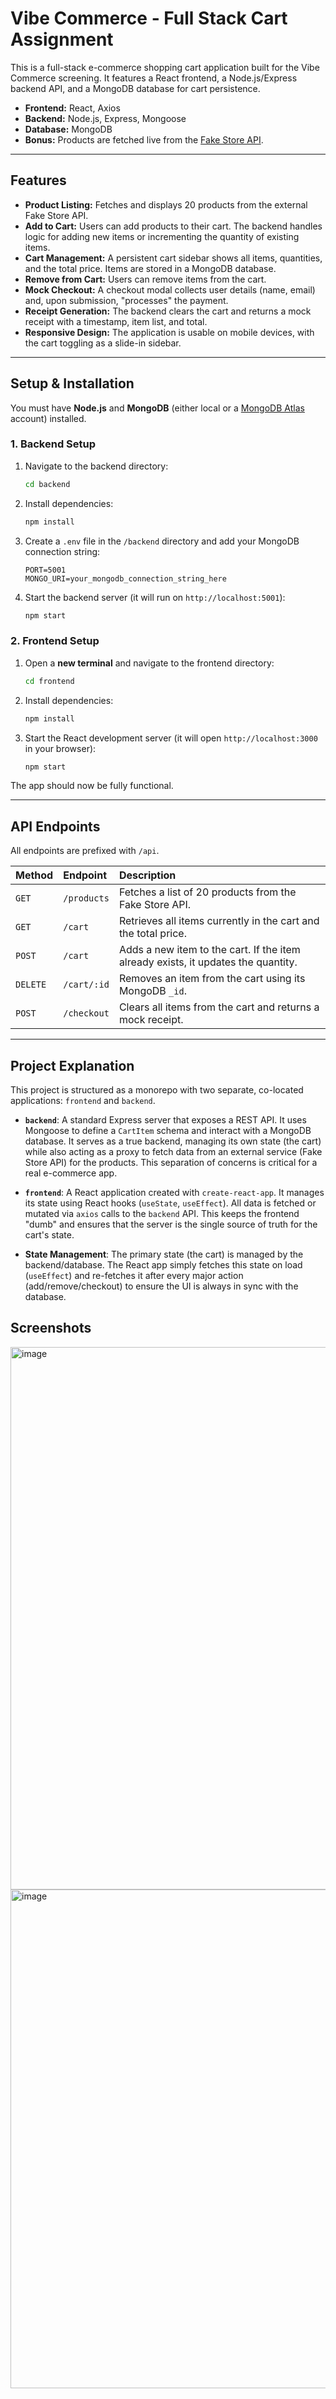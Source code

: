 # Vibe Commerce - Full Stack Cart Assignment

This is a full-stack e-commerce shopping cart application built for the Vibe Commerce screening. It features a React frontend, a Node.js/Express backend API, and a MongoDB database for cart persistence.

-   **Frontend:** React, Axios
-   **Backend:** Node.js, Express, Mongoose
-   **Database:** MongoDB
-   **Bonus:** Products are fetched live from the [Fake Store API](https://fakestoreapi.com/).

---

## 

## Features

* **Product Listing:** Fetches and displays 20 products from the external Fake Store API.
* **Add to Cart:** Users can add products to their cart. The backend handles logic for adding new items or incrementing the quantity of existing items.
* **Cart Management:** A persistent cart sidebar shows all items, quantities, and the total price. Items are stored in a MongoDB database.
* **Remove from Cart:** Users can remove items from the cart.
* **Mock Checkout:** A checkout modal collects user details (name, email) and, upon submission, "processes" the payment.
* **Receipt Generation:** The backend clears the cart and returns a mock receipt with a timestamp, item list, and total.
* **Responsive Design:** The application is usable on mobile devices, with the cart toggling as a slide-in sidebar.

---

## Setup & Installation

You must have **Node.js** and **MongoDB** (either local or a [MongoDB Atlas](https://www.mongodb.com/cloud/atlas) account) installed.

### 1. Backend Setup

1.  Navigate to the backend directory:
    ```bash
    cd backend
    ```
2.  Install dependencies:
    ```bash
    npm install
    ```
3.  Create a `.env` file in the `/backend` directory and add your MongoDB connection string:
    ```
    PORT=5001
    MONGO_URI=your_mongodb_connection_string_here
    ```
4.  Start the backend server (it will run on `http://localhost:5001`):
    ```bash
    npm start
    ```

### 2. Frontend Setup

1.  Open a **new terminal** and navigate to the frontend directory:
    ```bash
    cd frontend
    ```
2.  Install dependencies:
    ```bash
    npm install
    ```
3.  Start the React development server (it will open `http://localhost:3000` in your browser):
    ```bash
    npm start
    ```

The app should now be fully functional.

---

## API Endpoints

All endpoints are prefixed with `/api`.

| Method | Endpoint | Description |
| :--- | :--- | :--- |
| `GET` | `/products` | Fetches a list of 20 products from the Fake Store API. |
| `GET` | `/cart` | Retrieves all items currently in the cart and the total price. |
| `POST` | `/cart` | Adds a new item to the cart. If the item already exists, it updates the quantity. |
| `DELETE` | `/cart/:id` | Removes an item from the cart using its MongoDB `_id`. |
| `POST` | `/checkout` | Clears all items from the cart and returns a mock receipt. |

---

## Project Explanation

This project is structured as a monorepo with two separate, co-located applications: `frontend` and `backend`.

* **`backend`**: A standard Express server that exposes a REST API. It uses Mongoose to define a `CartItem` schema and interact with a MongoDB database. It serves as a true backend, managing its own state (the cart) while also acting as a proxy to fetch data from an external service (Fake Store API) for the products. This separation of concerns is critical for a real e-commerce app.

* **`frontend`**: A React application created with `create-react-app`. It manages its state using React hooks (`useState`, `useEffect`). All data is fetched or mutated via `axios` calls to the `backend` API. This keeps the frontend "dumb" and ensures that the server is the single source of truth for the cart's state.

* **State Management**: The primary state (the cart) is managed by the backend/database. The React app simply fetches this state on load (`useEffect`) and re-fetches it after every major action (add/remove/checkout) to ensure the UI is always in sync with the database.

  
## Screenshots

<img width="1891" height="868" alt="image" src="https://github.com/user-attachments/assets/134b4a79-e944-4976-be1d-ef71b956d130" />
<img width="647" height="798" alt="image" src="https://github.com/user-attachments/assets/0faf0026-c3b0-4ea7-a8b6-5a02d6d7d141" />



